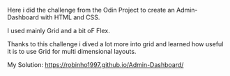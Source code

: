 Here i did the challenge from the Odin Project to create an Admin-Dashboard with HTML and CSS.

I used mainly Grid and a bit oF Flex.

Thanks to this challenge i dived a lot more into grid and learned how useful it is to use Grid for multi dimensional layouts.



My Solution: https://robinho1997.github.io/Admin-Dashboard/
